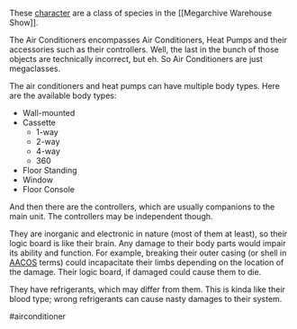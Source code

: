 These [character](Characters) are a class of species in the [[Megarchive Warehouse Show]]. 

The Air Conditioners encompasses Air Conditioners, Heat Pumps and their accessories such as their controllers. Well, the last in the bunch of those objects are technically incorrect, but eh. So Air Conditioners are just megaclasses.

The air conditioners and heat pumps can have multiple body types. Here are the available body types:

- Wall-mounted
- Cassette
	- 1-way
	- 2-way
	- 4-way
	- 360
- Floor Standing
- Window
- Floor Console

And then there are the controllers, which are usually companions to the main unit. The controllers may be independent though.

They are inorganic and electronic in nature (most of them at least), so their logic board is like their brain. Any damage to their body parts would impair its ability and function. For example, breaking their outer casing (or shell in [AACOS](AACOS.md) terms) could incapacitate their limbs depending on the location of the damage. Their logic board, if damaged could cause them to die.

They have refrigerants, which may differ from them. This is kinda like their blood type; wrong refrigerants can cause nasty damages to their system.

#airconditioner